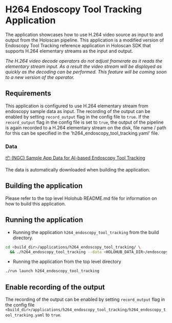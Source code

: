 # H264 Endoscopy Tool Tracking Application

The application showcases how to use H.264 video source as input to and output
from the Holoscan pipeline. This application is a modified version of Endoscopy
Tool Tracking reference application in Holoscan SDK that supports H.264
elementary streams as the input and output.

_The H.264 video decode operators do not adjust framerate as it reads the elementary
stream input. As a result the video stream will be displayed as quickly as the decoding can be
performed. This feature will be coming soon to a new version of the operator._

## Requirements

This application is configured to use H.264 elementary stream from endoscopy
sample data as input. The recording of the output can be enabled by setting
`record_output` flag in the config file to `true`. If the `record_output` flag
in the config file is set to `true`, the output of the pipeline is again
recorded to a H.264 elementary stream on the disk, file name / path for this
can be specified in the 'h264_endoscopy_tool_tracking.yaml' file.

### Data

[📦️ (NGC) Sample App Data for AI-based Endoscopy Tool Tracking](https://catalog.ngc.nvidia.com/orgs/nvidia/teams/clara-holoscan/resources/holoscan_endoscopy_sample_data)

The data is automatically downloaded when building the application.

## Building the application

Please refer to the top level Holohub README.md file for information on how to build this application.

## Running the application

* Running the application `h264_endoscopy_tool_tracking` from the build directory.

```bash
cd <build_dir>/applications/h264_endoscopy_tool_tracking/ \
  && ./h264_endoscopy_tool_tracking --data <HOLOHUB_DATA_DIR>/endoscopy
```

* Running the application from the top level directory

```bash
./run launch h264_endoscopy_tool_tracking
```

## Enable recording of the output

The recording of the output can be enabled by setting `record_output` flag in
the config file
`<build_dir>/applications/h264_endoscopy_tool_tracking/h264_endoscopy_tool_tracking.yaml`
to `true`.

